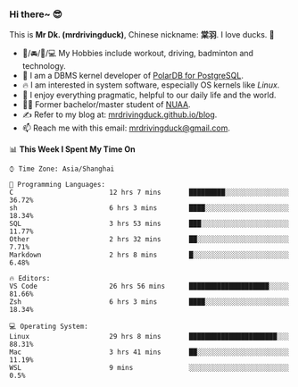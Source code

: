 ### Hi there~ 😎

This is **Mr Dk. (mrdrivingduck)**, Chinese nickname: **棠羽**. I love ducks. 🦆

- 💪/🚘/🏸/💻 My Hobbies include workout, driving, badminton and technology.
- 🍊 I am a DBMS kernel developer of [PolarDB for PostgreSQL](https://github.com/ApsaraDB/PolarDB-for-PostgreSQL).
- 🔥 I am interested in system software, especially OS kernels like *Linux*.
- 🔧 I enjoy everything pragmatic, helpful to our daily life and the world.
- 👨‍🎓 Former bachelor/master student of [NUAA](https://en.wikipedia.org/wiki/Nanjing_University_of_Aeronautics_and_Astronautics).
- ✍ Refer to my blog at: [mrdrivingduck.github.io/blog](https://www.mrdrivingduck.cn/blog/#/).
- 📫 Reach me with this email: [mrdrivingduck@gmail.com](mailto:mrdrivingduck@gmail.com).

<!--START_SECTION:waka-->
📊 **This Week I Spent My Time On** 

```text
⌚︎ Time Zone: Asia/Shanghai

💬 Programming Languages: 
C                        12 hrs 7 mins       █████████░░░░░░░░░░░░░░░░   36.72% 
sh                       6 hrs 3 mins        ████░░░░░░░░░░░░░░░░░░░░░   18.34% 
SQL                      3 hrs 53 mins       ███░░░░░░░░░░░░░░░░░░░░░░   11.77% 
Other                    2 hrs 32 mins       ██░░░░░░░░░░░░░░░░░░░░░░░   7.71% 
Markdown                 2 hrs 8 mins        █░░░░░░░░░░░░░░░░░░░░░░░░   6.48%

🔥 Editors: 
VS Code                  26 hrs 56 mins      ████████████████████░░░░░   81.66% 
Zsh                      6 hrs 3 mins        ████░░░░░░░░░░░░░░░░░░░░░   18.34%

💻 Operating System: 
Linux                    29 hrs 8 mins       ██████████████████████░░░   88.31% 
Mac                      3 hrs 41 mins       ██░░░░░░░░░░░░░░░░░░░░░░░   11.19% 
WSL                      9 mins              ░░░░░░░░░░░░░░░░░░░░░░░░░   0.5%

```


<!--END_SECTION:waka-->

<!-- ![Mr Dk.'s GitHub Stats](https://github-readme-stats.vercel.app/api?username=mrdrivingduck&count_private&show_icons=true&theme=buefy) -->

<!-- ![Most Used Languages](https://github-readme-stats.vercel.app/api/top-langs/?username=mrdrivingduck&exclude_repo=mips32-CPU,snort-tcp-socket&theme=buefy&layout=compact&langs_count=10) -->


<!--
**mrdrivingduck/mrdrivingduck** is a ✨ _special_ ✨ repository because its `README.md` (this file) appears on your GitHub profile.

Here are some ideas to get you started:

- 🔭 I’m currently working on ...
- 🌱 I’m currently learning ...
- 👯 I’m looking to collaborate on ...
- 🤔 I’m looking for help with ...
- 💬 Ask me about ...
- 📫 How to reach me: ...
- 😄 Pronouns: ...
- ⚡ Fun fact: ...
-->
